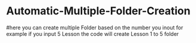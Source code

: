 # Automatic-Multiple-Folder-Creation
#here you can create multiple Folder based on the number you inout for example if you input 5 Lesson the code will create Lesson 1 to 5 folder
